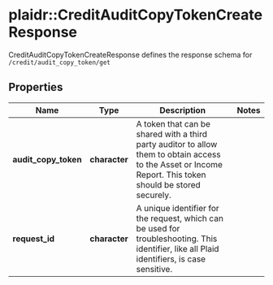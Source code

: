 # plaidr::CreditAuditCopyTokenCreateResponse

CreditAuditCopyTokenCreateResponse defines the response schema for `/credit/audit_copy_token/get`

## Properties
Name | Type | Description | Notes
------------ | ------------- | ------------- | -------------
**audit_copy_token** | **character** | A token that can be shared with a third party auditor to allow them to obtain access to the Asset or Income Report. This token should be stored securely. | 
**request_id** | **character** | A unique identifier for the request, which can be used for troubleshooting. This identifier, like all Plaid identifiers, is case sensitive. | 


